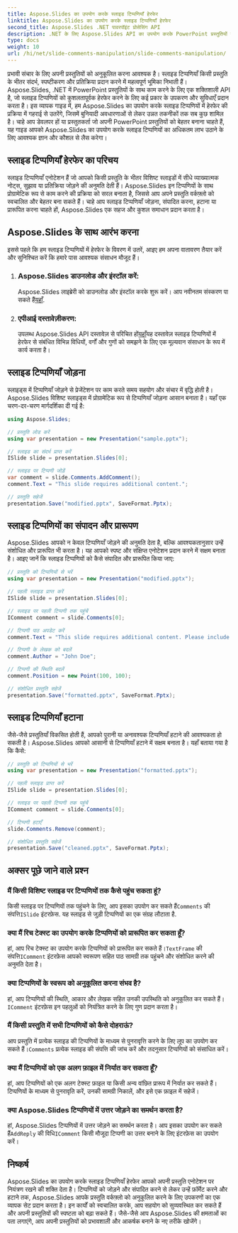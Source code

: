 ```yaml
---
title: Aspose.Slides का उपयोग करके स्लाइड टिप्पणियाँ हेरफेर
linktitle: Aspose.Slides का उपयोग करके स्लाइड टिप्पणियाँ हेरफेर
second_title: Aspose.Slides .NET पावरपॉइंट प्रोसेसिंग API
description: .NET के लिए Aspose.Slides API का उपयोग करके PowerPoint प्रस्तुतियों में स्लाइड टिप्पणियों में हेरफेर करना सीखें। स्लाइड टिप्पणियों को जोड़ने, संपादित करने और प्रारूपित करने के लिए चरण-दर-चरण मार्गदर्शिकाएँ और स्रोत कोड उदाहरण देखें।
type: docs
weight: 10
url: /hi/net/slide-comments-manipulation/slide-comments-manipulation/
---
```


प्रभावी संचार के लिए अपनी प्रस्तुतियों को अनुकूलित करना आवश्यक है। स्लाइड टिप्पणियाँ किसी प्रस्तुति के भीतर संदर्भ, स्पष्टीकरण और प्रतिक्रिया प्रदान करने में महत्वपूर्ण भूमिका निभाती हैं। Aspose.Slides, .NET में PowerPoint प्रस्तुतियों के साथ काम करने के लिए एक शक्तिशाली API है, जो स्लाइड टिप्पणियों को कुशलतापूर्वक हेरफेर करने के लिए कई प्रकार के उपकरण और सुविधाएँ प्रदान करता है। इस व्यापक गाइड में, हम Aspose.Slides का उपयोग करके स्लाइड टिप्पणियों में हेरफेर की प्रक्रिया में गहराई से उतरेंगे, जिसमें बुनियादी अवधारणाओं से लेकर उन्नत तकनीकों तक सब कुछ शामिल है। चाहे आप डेवलपर हों या प्रस्तुतकर्ता जो अपनी PowerPoint प्रस्तुतियों को बेहतर बनाना चाहते हैं, यह गाइड आपको Aspose.Slides का उपयोग करके स्लाइड टिप्पणियों का अधिकतम लाभ उठाने के लिए आवश्यक ज्ञान और कौशल से लैस करेगा।

## स्लाइड टिप्पणियाँ हेरफेर का परिचय

स्लाइड टिप्पणियाँ एनोटेशन हैं जो आपको किसी प्रस्तुति के भीतर विशिष्ट स्लाइडों में सीधे व्याख्यात्मक नोट्स, सुझाव या प्रतिक्रिया जोड़ने की अनुमति देती हैं। Aspose.Slides इन टिप्पणियों के साथ प्रोग्रामेटिक रूप से काम करने की प्रक्रिया को सरल बनाता है, जिससे आप अपने प्रस्तुति वर्कफ़्लो को स्वचालित और बेहतर बना सकते हैं। चाहे आप स्लाइड टिप्पणियाँ जोड़ना, संपादित करना, हटाना या प्रारूपित करना चाहते हों, Aspose.Slides एक सहज और कुशल समाधान प्रदान करता है।

## Aspose.Slides के साथ आरंभ करना

इससे पहले कि हम स्लाइड टिप्पणियों में हेरफेर के विवरण में उतरें, आइए हम अपना वातावरण तैयार करें और सुनिश्चित करें कि हमारे पास आवश्यक संसाधन मौजूद हैं।

1. ### Aspose.Slides डाउनलोड और इंस्टॉल करें: 
	 Aspose.Slides लाइब्रेरी को डाउनलोड और इंस्टॉल करके शुरू करें। आप नवीनतम संस्करण पा सकते हैं[यहाँ](https://releases.aspose.com/slides/net/).

2. ### एपीआई दस्तावेज़ीकरण: 
	 उपलब्ध Aspose.Slides API दस्तावेज़ से परिचित हों[यहाँ](https://reference.aspose.com/slides/net/)यह दस्तावेज़ स्लाइड टिप्पणियों में हेरफेर से संबंधित विभिन्न विधियों, वर्गों और गुणों को समझने के लिए एक मूल्यवान संसाधन के रूप में कार्य करता है।

## स्लाइड टिप्पणियाँ जोड़ना

स्लाइड्स में टिप्पणियाँ जोड़ने से प्रेजेंटेशन पर काम करते समय सहयोग और संचार में वृद्धि होती है। Aspose.Slides विशिष्ट स्लाइड्स में प्रोग्रामेटिक रूप से टिप्पणियाँ जोड़ना आसान बनाता है। यहाँ एक चरण-दर-चरण मार्गदर्शिका दी गई है:

```csharp
using Aspose.Slides;

// प्रस्तुति लोड करें
using var presentation = new Presentation("sample.pptx");

// स्लाइड का संदर्भ प्राप्त करें
ISlide slide = presentation.Slides[0];

// स्लाइड पर टिप्पणी जोड़ें
var comment = slide.Comments.AddComment();
comment.Text = "This slide requires additional content.";

// प्रस्तुति सहेजें
presentation.Save("modified.pptx", SaveFormat.Pptx);
```

## स्लाइड टिप्पणियों का संपादन और प्रारूपण

Aspose.Slides आपको न केवल टिप्पणियाँ जोड़ने की अनुमति देता है, बल्कि आवश्यकतानुसार उन्हें संशोधित और प्रारूपित भी करता है। यह आपको स्पष्ट और संक्षिप्त एनोटेशन प्रदान करने में सक्षम बनाता है। आइए जानें कि स्लाइड टिप्पणियों को कैसे संपादित और प्रारूपित किया जाए:

```csharp
// प्रस्तुति को टिप्पणियों से भरें
using var presentation = new Presentation("modified.pptx");

// पहली स्लाइड प्राप्त करें
ISlide slide = presentation.Slides[0];

// स्लाइड पर पहली टिप्पणी तक पहुंचें
IComment comment = slide.Comments[0];

// टिप्पणी पाठ अपडेट करें
comment.Text = "This slide requires additional content. Please include relevant statistics.";

// टिप्पणी के लेखक को बदलें
comment.Author = "John Doe";

// टिप्पणी की स्थिति बदलें
comment.Position = new Point(100, 100);

// संशोधित प्रस्तुति सहेजें
presentation.Save("formatted.pptx", SaveFormat.Pptx);
```

## स्लाइड टिप्पणियाँ हटाना

जैसे-जैसे प्रस्तुतियाँ विकसित होती हैं, आपको पुरानी या अनावश्यक टिप्पणियाँ हटाने की आवश्यकता हो सकती है। Aspose.Slides आपको आसानी से टिप्पणियाँ हटाने में सक्षम बनाता है। यहाँ बताया गया है कि कैसे:

```csharp
// प्रस्तुति को टिप्पणियों से भरें
using var presentation = new Presentation("formatted.pptx");

// पहली स्लाइड प्राप्त करें
ISlide slide = presentation.Slides[0];

// स्लाइड पर पहली टिप्पणी तक पहुंचें
IComment comment = slide.Comments[0];

// टिप्पणी हटाएँ
slide.Comments.Remove(comment);

// संशोधित प्रस्तुति सहेजें
presentation.Save("cleaned.pptx", SaveFormat.Pptx);
```

## अक्सर पूछे जाने वाले प्रश्न

### मैं किसी विशिष्ट स्लाइड पर टिप्पणियों तक कैसे पहुंच सकता हूं?

किसी स्लाइड पर टिप्पणियों तक पहुंचने के लिए, आप इसका उपयोग कर सकते हैं`Comments` की संपत्ति`ISlide` इंटरफ़ेस. यह स्लाइड से जुड़ी टिप्पणियों का एक संग्रह लौटाता है.

### क्या मैं रिच टेक्स्ट का उपयोग करके टिप्पणियों को प्रारूपित कर सकता हूँ?

 हां, आप रिच टेक्स्ट का उपयोग करके टिप्पणियों को प्रारूपित कर सकते हैं।`TextFrame` की संपत्ति`IComment` इंटरफ़ेस आपको स्वरूपण सहित पाठ सामग्री तक पहुंचने और संशोधित करने की अनुमति देता है।

### क्या टिप्पणियों के स्वरूप को अनुकूलित करना संभव है?

 हां, आप टिप्पणियों की स्थिति, आकार और लेखक सहित उनकी उपस्थिति को अनुकूलित कर सकते हैं।`IComment` इंटरफ़ेस इन पहलुओं को नियंत्रित करने के लिए गुण प्रदान करता है।

### मैं किसी प्रस्तुति में सभी टिप्पणियों को कैसे दोहराऊं?

 आप प्रस्तुति में प्रत्येक स्लाइड की टिप्पणियों के माध्यम से पुनरावृत्ति करने के लिए लूप का उपयोग कर सकते हैं।`Comments` प्रत्येक स्लाइड की संपत्ति की जांच करें और तदनुसार टिप्पणियों को संसाधित करें।

### क्या मैं टिप्पणियों को एक अलग फ़ाइल में निर्यात कर सकता हूँ?

हां, आप टिप्पणियों को एक अलग टेक्स्ट फ़ाइल या किसी अन्य वांछित प्रारूप में निर्यात कर सकते हैं। टिप्पणियों के माध्यम से पुनरावृति करें, उनकी सामग्री निकालें, और इसे एक फ़ाइल में सहेजें।

### क्या Aspose.Slides टिप्पणियों में उत्तर जोड़ने का समर्थन करता है?

 हां, Aspose.Slides टिप्पणियों में उत्तर जोड़ने का समर्थन करता है। आप इसका उपयोग कर सकते हैं`AddReply` की विधि`IComment` किसी मौजूदा टिप्पणी का उत्तर बनाने के लिए इंटरफ़ेस का उपयोग करें।

## निष्कर्ष

Aspose.Slides का उपयोग करके स्लाइड टिप्पणियाँ हेरफेर आपको अपनी प्रस्तुति एनोटेशन पर नियंत्रण रखने की शक्ति देता है। टिप्पणियों को जोड़ने और संपादित करने से लेकर उन्हें फ़ॉर्मेट करने और हटाने तक, Aspose.Slides आपके प्रस्तुति वर्कफ़्लो को अनुकूलित करने के लिए उपकरणों का एक व्यापक सेट प्रदान करता है। इन कार्यों को स्वचालित करके, आप सहयोग को सुव्यवस्थित कर सकते हैं और अपनी प्रस्तुतियों की स्पष्टता को बढ़ा सकते हैं। जैसे-जैसे आप Aspose.Slides की क्षमताओं का पता लगाएंगे, आप अपनी प्रस्तुतियों को प्रभावशाली और आकर्षक बनाने के नए तरीके खोजेंगे।